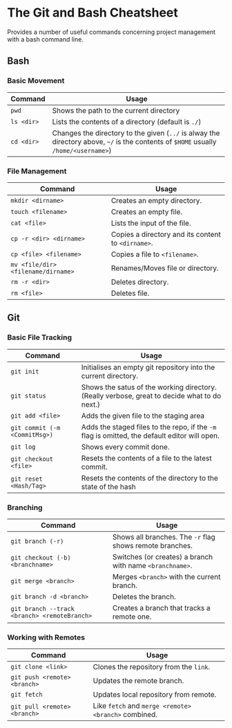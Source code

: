# The Git and Bash Cheatsheet
Provides a number of useful commands concerning project management with a bash command line.

## Bash
### Basic Movement
Command | Usage
--------|--------
`pwd` | Shows the path to the current directory
`ls <dir>` | Lists the contents of a directory (default is `./`)
`cd <dir>` | Changes the directory to the given (`../` is alway the directory above,  `~/` is the contents of `$HOME` usually `/home/<username>`)

### File Management
Command | Usage
--------|------
`mkdir <dirname>` | Creates an empty directory.
`touch <filename>` | Creates an empty file.
`cat <file>` | Lists the input of the file.
`cp -r <dir> <dirname>` | Copies a directory and its content to `<dirname>`.
`cp <file> <filename>` | Copies a file to `<filename>`.
`mv <file/dir> <filename/dirname> `| Renames/Moves file or directory. 
`rm -r <dir>` | Deletes directory.
`rm <file>` | Deletes file.


## Git
### Basic File Tracking
Command | Usage
--------|------
`git init` | Initialises an empty git repository into the current directory.
`git status` | Shows the satus of the working directory. (Really verbose, great to decide what to do next.)
`git add <file>` | Adds the given file to the staging area
`git commit (-m <CommitMsg>)` | Adds the staged files to the repo, if the `-m` flag is omitted, the default editor will open.
`git log` | Shows every commit done.
`git checkout <file>` | Resets the contents of a file to the latest commit.
`git reset <Hash/Tag>` | Resets the contents of the directory to the state of the hash

### Branching
Command | Usage
--------|------
`git branch (-r)` | Shows all branches. The `-r` flag shows remote branches.
`git checkout (-b) <branchname>` | Switches (or creates) a branch with name `<branchname>`.
`git merge <branch>` | Merges `<branch>` with the current branch.
`git branch -d <branch>` | Deletes the branch.
`git branch --track <branch> <remoteBranch>` | Creates a branch that tracks a remote one.


### Working with Remotes
Command | Usage
--------|------
`git clone <link>` | Clones the repository from the `link`.
`git push <remote> <branch>` | Updates the remote branch.
`git fetch` | Updates local repository from remote.
`git pull <remote> <branch>` | Like `fetch` and `merge <remote> <branch>` combined.